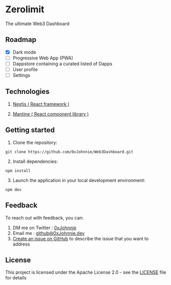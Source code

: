 # Zerolimit

The ultimate Web3 Dashboard

## Roadmap

- [x] Dark mode
- [ ] Progressive Web App (PWA)
- [ ] Dappstore containing a curated listed of Dapps
- [ ] User profile
- [ ] Settings

## Technologies

1. <a href="https://github.com/vercel/next.js" target="_blank">Nextjs ( React framework )</a>

2. <a href="https://github.com/mantinedev/mantine" target="_blank">Mantine ( React component library )</a>

## Getting started

1. Clone the repository:

```
git clone https://github.com/0xJohnnie/Web3Dashboard.git
```

2. Install dependencies:

```
npm install
```

3. Launch the application in your local development environment:

```
npm dev
```

## Feedback

To reach out with feedback, you can:

1. DM me on Twitter : <a href="https://twitter.com/0xJohnnie" target="_blank">0xJohnnie</a>
2. Email me : [github@0xJohnnie.dev](mailto:github@0xJohnnie.dev)
3. [Create an issue on GitHub](https://github.com/0xJohnnie/zerolimit/issues) to describe the issue that you want to address

## License

This project is licensed under the Apache License 2.0 - see the [LICENSE](LICENSE) file for details
